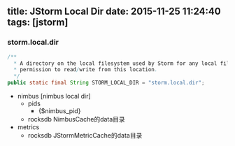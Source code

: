 title: JStorm Local Dir
date: 2015-11-25 11:24:40
tags: [jstorm]
---
### storm.local.dir
```java
/**
  * A directory on the local filesystem used by Storm for any local filesystem usage it needs. The directory must exist and the Storm daemons must have
  * permission to read/write from this location.
  */
public static final String STORM_LOCAL_DIR = "storm.local.dir";
```

+ nimbus [nimbus local dir]
  + pids 
    + {$nimbus_pid}
  + rocksdb NimbusCache的data目录
+ metrics
  + rocksdb JStormMetricCache的data目录